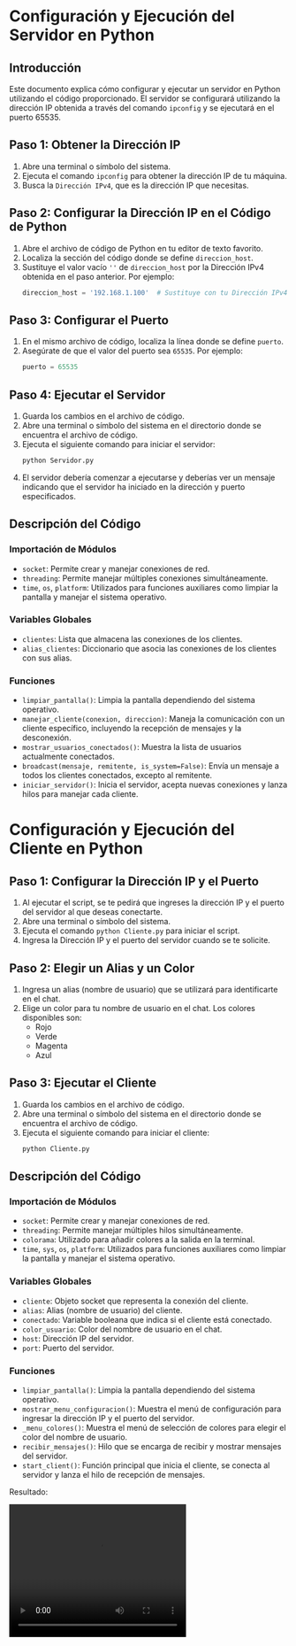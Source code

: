 # Configuración y Ejecución del Servidor en Python

## Introducción

Este documento explica cómo configurar y ejecutar un servidor en Python utilizando el código proporcionado. El servidor se configurará utilizando la dirección IP obtenida a través del comando `ipconfig` y se ejecutará en el puerto 65535.

## Paso 1: Obtener la Dirección IP

1. Abre una terminal o símbolo del sistema.
2. Ejecuta el comando `ipconfig` para obtener la dirección IP de tu máquina.
3. Busca la `Dirección IPv4`, que es la dirección IP que necesitas.

## Paso 2: Configurar la Dirección IP en el Código de Python

1. Abre el archivo de código de Python en tu editor de texto favorito.
2. Localiza la sección del código donde se define `direccion_host`.
3. Sustituye el valor vacío `''` de `direccion_host` por la Dirección IPv4 obtenida en el paso anterior. Por ejemplo:
    ```python
    direccion_host = '192.168.1.100'  # Sustituye con tu Dirección IPv4
    ```

## Paso 3: Configurar el Puerto

1. En el mismo archivo de código, localiza la línea donde se define `puerto`.
2. Asegúrate de que el valor del puerto sea `65535`. Por ejemplo:
    ```python
    puerto = 65535
    ```

## Paso 4: Ejecutar el Servidor

1. Guarda los cambios en el archivo de código.
2. Abre una terminal o símbolo del sistema en el directorio donde se encuentra el archivo de código.
3. Ejecuta el siguiente comando para iniciar el servidor:
    ```sh
    python Servidor.py
    ```
4. El servidor debería comenzar a ejecutarse y deberías ver un mensaje indicando que el servidor ha iniciado en la dirección y puerto especificados.

## Descripción del Código

### Importación de Módulos

- `socket`: Permite crear y manejar conexiones de red.
- `threading`: Permite manejar múltiples conexiones simultáneamente.
- `time`, `os`, `platform`: Utilizados para funciones auxiliares como limpiar la pantalla y manejar el sistema operativo.

### Variables Globales

- `clientes`: Lista que almacena las conexiones de los clientes.
- `alias_clientes`: Diccionario que asocia las conexiones de los clientes con sus alias.

### Funciones

- `limpiar_pantalla()`: Limpia la pantalla dependiendo del sistema operativo.
- `manejar_cliente(conexion, direccion)`: Maneja la comunicación con un cliente específico, incluyendo la recepción de mensajes y la desconexión.
- `mostrar_usuarios_conectados()`: Muestra la lista de usuarios actualmente conectados.
- `broadcast(mensaje, remitente, is_system=False)`: Envía un mensaje a todos los clientes conectados, excepto al remitente.
- `iniciar_servidor()`: Inicia el servidor, acepta nuevas conexiones y lanza hilos para manejar cada cliente.

# Configuración y Ejecución del Cliente en Python

## Paso 1: Configurar la Dirección IP y el Puerto

1. Al ejecutar el script, se te pedirá que ingreses la dirección IP y el puerto del servidor al que deseas conectarte.
2. Abre una terminal o símbolo del sistema.
3. Ejecuta el comando `python Cliente.py` para iniciar el script.
4. Ingresa la Dirección IP y el puerto del servidor cuando se te solicite.

## Paso 2: Elegir un Alias y un Color

1. Ingresa un alias (nombre de usuario) que se utilizará para identificarte en el chat.
2. Elige un color para tu nombre de usuario en el chat. Los colores disponibles son:
    - Rojo
    - Verde
    - Magenta
    - Azul

## Paso 3: Ejecutar el Cliente

1. Guarda los cambios en el archivo de código.
2. Abre una terminal o símbolo del sistema en el directorio donde se encuentra el archivo de código.
3. Ejecuta el siguiente comando para iniciar el cliente:
    ```sh
    python Cliente.py
    ```

## Descripción del Código

### Importación de Módulos

- `socket`: Permite crear y manejar conexiones de red.
- `threading`: Permite manejar múltiples hilos simultáneamente.
- `colorama`: Utilizado para añadir colores a la salida en la terminal.
- `time`, `sys`, `os`, `platform`: Utilizados para funciones auxiliares como limpiar la pantalla y manejar el sistema operativo.

### Variables Globales

- `cliente`: Objeto socket que representa la conexión del cliente.
- `alias`: Alias (nombre de usuario) del cliente.
- `conectado`: Variable booleana que indica si el cliente está conectado.
- `color_usuario`: Color del nombre de usuario en el chat.
- `host`: Dirección IP del servidor.
- `port`: Puerto del servidor.

### Funciones

- `limpiar_pantalla()`: Limpia la pantalla dependiendo del sistema operativo.
- `mostrar_menu_configuracion()`: Muestra el menú de configuración para ingresar la dirección IP y el puerto del servidor.
- `_menu_colores()`: Muestra el menú de selección de colores para elegir el color del nombre de usuario.
- `recibir_mensajes()`: Hilo que se encarga de recibir y mostrar mensajes del servidor.
- `start_client()`: Función principal que inicia el cliente, se conecta al servidor y lanza el hilo de recepción de mensajes.

Resultado:

<video width="320" height="240" controls>
  <source src="./Video/2025-03-06%2010-54-34.mp4" type="video/mp4">
  Tu navegador no soporta el elemento de video.
</video>



